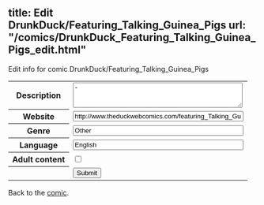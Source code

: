 title: Edit DrunkDuck/Featuring_Talking_Guinea_Pigs
url: "/comics/DrunkDuck_Featuring_Talking_Guinea_Pigs_edit.html"
---
Edit info for comic DrunkDuck/Featuring_Talking_Guinea_Pigs

<form name="comic" action="http://gaepostmail.appspot.com/comic/" method="post">
<table class="comicinfo">
<tr>
<th>Description</th><td><textarea name="description" cols="40" rows="3">-</textarea></td>
</tr>
<tr>
<th>Website</th><td><input type="text" name="url" value="http://www.theduckwebcomics.com/featuring_Talking_Guinea_Pigs/" size="40"/></td>
</tr>
<tr>
<th>Genre</th><td><input type="text" name="genre" value="Other" size="40"/></td>
</tr>
<tr>
<th>Language</th><td><input type="text" name="language" value="English" size="40"/></td>
</tr>
<tr>
<th>Adult content</th><td><input type="checkbox" name="adult" value="adult" /></td>
</tr>
<tr>
<th></th><td>
<input type="hidden" name="comic" value="DrunkDuck_Featuring_Talking_Guinea_Pigs" />
<input type="submit" name="submit" value="Submit" />
</td>
</tr>
</table>
</form>

Back to the [comic](DrunkDuck_Featuring_Talking_Guinea_Pigs.html).
